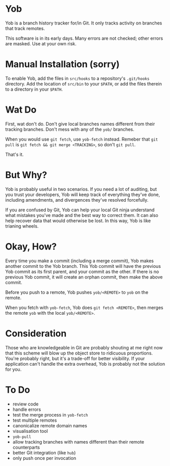 Yob
===

Yob is a branch history tracker for/in Git.  It only tracks activity on branches
that track remotes.

This software is in its early days.  Many errors are not checked; other errors
are masked.  Use at your own risk.

Manual Installation (sorry)
===========================

To enable Yob, add the files in `src/hooks` to a repository's `.git/hooks`
directory.  Add the location of `src/bin` to your `$PATH`, or add the files
therein to a directory in your `$PATH`.

Wat Do
======

First, wat don't do.  Don't give local branches names different from their
tracking branches.  Don't mess with any of the `yob/` branches.

When you would use `git fetch`, use `yob-fetch` instead.  Remeber that `git
pull` is `git fetch && git merge <TRACKING>`, so don't `git pull`.

That's it.

But Why?
========

Yob is probably useful in two scenarios.  If you need a lot of auditing, but you
trust your developers, Yob will keep track of everything they've done, including
amendments, and divergences they've resolved forcefully.

If you are confused by Git, Yob can help your local Git ninja understand what
mistakes you've made and the best way to correct them.  It can also help recover
data that would otherwise be lost.  In this way, Yob is like trianing wheels.

Okay, How?
==========

Every time you make a commit (including a merge commit), Yob makes another
commit to the Yob branch.  This Yob commit will have the previous Yob commit as
its first parent, and your commit as the other.  If there is no previous Yob
commit, it will create an orphan commit, then make the above commit.

Before you push to a remote, Yob pushes `yob/<REMOTE>` to `yob` on the
remote.

When you fetch with `yob-fetch`, Yob does `git fetch <REMOTE>`, then merges the
remote `yob` with the local `yob/<REMOTE>`.

Consideration
=============

Those who are knowledgeable in Git are probably shouting at me right now that
this scheme will blow up the object store to ridicuous proportions.  You're
probably right, but it's a trade-off for better visibility.  If your application
can't handle the extra overhead, Yob is probably not the solution for you.

To Do
=====

* review code
* handle errors
* test the merge process in `yob-fetch`
* test multiple remotes
* canonicalize remote domain names
* visualisation tool
* `yob-pull`
* allow tracking branches with names different than their remote counterparts
* better Git integration (like `hub`)
* only push once per invocation
